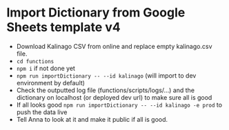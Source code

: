 # Import Dictionary from Google Sheets template v4

- Download Kalinago CSV from online and replace empty kalinago.csv file.
- `cd functions`
- `npm i` if not done yet
- `npm run importDictionary -- --id kalinago` (will import to dev environment by default)
- Check the outputted log file (functions/scripts/logs/...) and the dictionary on localhost (or deployed dev url) to make sure all is good
- If all looks good `npm run importDictionary -- --id kalinago -e prod` to push the data live
- Tell Anna to look at it and make it public if all is good.
